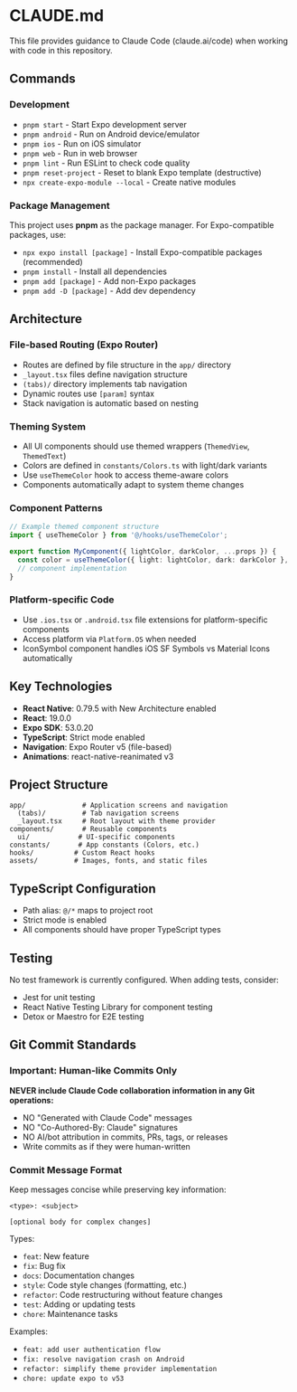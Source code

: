 # CLAUDE.md

This file provides guidance to Claude Code (claude.ai/code) when working with code in this repository.

## Commands

### Development
- `pnpm start` - Start Expo development server
- `pnpm android` - Run on Android device/emulator
- `pnpm ios` - Run on iOS simulator
- `pnpm web` - Run in web browser
- `pnpm lint` - Run ESLint to check code quality
- `pnpm reset-project` - Reset to blank Expo template (destructive)
- `npx create-expo-module --local` - Create native modules

### Package Management
This project uses **pnpm** as the package manager. For Expo-compatible packages, use:
- `npx expo install [package]` - Install Expo-compatible packages (recommended)
- `pnpm install` - Install all dependencies
- `pnpm add [package]` - Add non-Expo packages
- `pnpm add -D [package]` - Add dev dependency

## Architecture

### File-based Routing (Expo Router)
- Routes are defined by file structure in the `app/` directory
- `_layout.tsx` files define navigation structure
- `(tabs)/` directory implements tab navigation
- Dynamic routes use `[param]` syntax
- Stack navigation is automatic based on nesting

### Theming System
- All UI components should use themed wrappers (`ThemedView`, `ThemedText`)
- Colors are defined in `constants/Colors.ts` with light/dark variants
- Use `useThemeColor` hook to access theme-aware colors
- Components automatically adapt to system theme changes

### Component Patterns
```typescript
// Example themed component structure
import { useThemeColor } from '@/hooks/useThemeColor';

export function MyComponent({ lightColor, darkColor, ...props }) {
  const color = useThemeColor({ light: lightColor, dark: darkColor }, 'text');
  // component implementation
}
```

### Platform-specific Code
- Use `.ios.tsx` or `.android.tsx` file extensions for platform-specific components
- Access platform via `Platform.OS` when needed
- IconSymbol component handles iOS SF Symbols vs Material Icons automatically

## Key Technologies
- **React Native**: 0.79.5 with New Architecture enabled
- **React**: 19.0.0
- **Expo SDK**: 53.0.20
- **TypeScript**: Strict mode enabled
- **Navigation**: Expo Router v5 (file-based)
- **Animations**: react-native-reanimated v3

## Project Structure
```
app/              # Application screens and navigation
  (tabs)/         # Tab navigation screens
  _layout.tsx     # Root layout with theme provider
components/       # Reusable components
  ui/            # UI-specific components
constants/       # App constants (Colors, etc.)
hooks/          # Custom React hooks
assets/         # Images, fonts, and static files
```

## TypeScript Configuration
- Path alias: `@/*` maps to project root
- Strict mode is enabled
- All components should have proper TypeScript types

## Testing
No test framework is currently configured. When adding tests, consider:
- Jest for unit testing
- React Native Testing Library for component testing
- Detox or Maestro for E2E testing

## Git Commit Standards

### Important: Human-like Commits Only
**NEVER include Claude Code collaboration information in any Git operations:**
- NO "Generated with Claude Code" messages
- NO "Co-Authored-By: Claude" signatures
- NO AI/bot attribution in commits, PRs, tags, or releases
- Write commits as if they were human-written

### Commit Message Format
Keep messages concise while preserving key information:
```
<type>: <subject>

[optional body for complex changes]
```

Types:
- `feat`: New feature
- `fix`: Bug fix
- `docs`: Documentation changes
- `style`: Code style changes (formatting, etc.)
- `refactor`: Code restructuring without feature changes
- `test`: Adding or updating tests
- `chore`: Maintenance tasks

Examples:
- `feat: add user authentication flow`
- `fix: resolve navigation crash on Android`
- `refactor: simplify theme provider implementation`
- `chore: update expo to v53`
